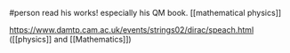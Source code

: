 #person 
read his works! especially his QM book.
[[mathematical physics]]

https://www.damtp.cam.ac.uk/events/strings02/dirac/speach.html ([[physics]] and [[Mathematics]]) 


